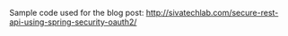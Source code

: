 Sample code used for the blog post: http://sivatechlab.com/secure-rest-api-using-spring-security-oauth2/

